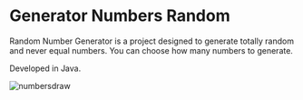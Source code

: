 # Generator Numbers Random

Random Number Generator is a project designed to generate totally random and never equal numbers. You can choose how many numbers to generate.

Developed in Java.

![numbersdraw](https://user-images.githubusercontent.com/110068135/193903040-422d88e6-bf1b-4b37-b753-0ecad8563603.png)
